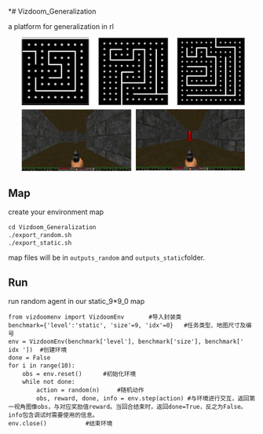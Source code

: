 *# Vizdoom_Generalization

a platform for generalization in rl

<p align="center">
  <img width="460" src="https://github.com/clay-fang/Vizdoom_Generalization/blob/main/viz_g.png">
</p>

## Map

create your environment map

```
cd Vizdoom_Generalization
./export_random.sh
./export_static.sh
```

 map files will be in `outputs_random`  and  `outputs_static`folder.

## Run

run random agent in our static_9*9_0 map

```train
from vizdoomenv import VizdoomEnv       #导入封装类   
benchmark={'level':'static', 'size'=9, 'idx'=0}   #任务类型、地图尺寸及编号
env = VizdoomEnv(benchmark['level'], benchmark['size'], benchmark[' idx '])  #创建环境
done = False
for i in range(10):
    obs = env.reset()      #初始化环境
    while not done:
        action = random(n)     #随机动作
        obs, reward, done, info = env.step(action) #与环境进行交互，返回第一视角图像obs，与对应奖励值reward。当回合结束时，返回done=True，反之为False。info包含调试时需要使用的信息。
env.close()           #结束环境
```
